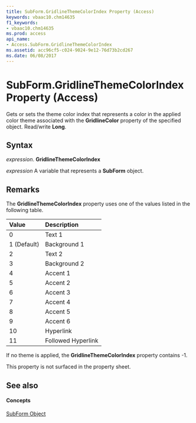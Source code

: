 ```yaml
---
title: SubForm.GridlineThemeColorIndex Property (Access)
keywords: vbaac10.chm14635
f1_keywords:
- vbaac10.chm14635
ms.prod: access
api_name:
- Access.SubForm.GridlineThemeColorIndex
ms.assetid: acc96cf5-c024-9024-9e12-76d73b2cd267
ms.date: 06/08/2017
---
```



# SubForm.GridlineThemeColorIndex Property (Access)

Gets or sets the theme color index that represents a color in the applied color theme associated with the **GridlineColor** property of the specified object. Read/write **Long**.


## Syntax

 _expression_. **GridlineThemeColorIndex**

 _expression_ A variable that represents a **SubForm** object.


## Remarks

The **GridlineThemeColorIndex** property uses one of the values listed in the following table.



|**Value**|**Description**|
|:-----|:-----|
|0 |Text 1|
|1 (Default)|Background 1|
|2|Text 2|
|3|Background 2|
|4|Accent 1|
|5|Accent 2|
|6|Accent 3|
|7|Accent 4|
|8|Accent 5|
|9|Accent 6|
|10|Hyperlink|
|11|Followed Hyperlink|
If no theme is applied, the **GridlineThemeColorIndex** property contains -1.

This property is not surfaced in the property sheet.


## See also


#### Concepts


[SubForm Object](subform-object-access.md)

